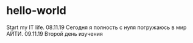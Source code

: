 # hello-world
Start my IT life.
 08.11.19 Сегодня я полность с нуля погружаюсь в мир АЙТИ.
 09.11.19 Второй день изучения
